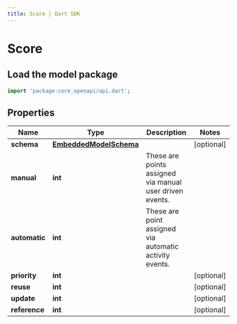```yaml
---
title: Score | Dart SDK
---
```


# Score

## Load the model package
```dart
import 'package:core_openapi/api.dart';
```

## Properties
Name | Type | Description | Notes
------------ | ------------- | ------------- | -------------
**schema** | [**EmbeddedModelSchema**](EmbeddedModelSchema) |  | [optional] 
**manual** | **int** | These are points assigned via manual user driven events. | 
**automatic** | **int** | These are point assigned via automatic activity events. | 
**priority** | **int** |  | [optional] 
**reuse** | **int** |  | [optional] 
**update** | **int** |  | [optional] 
**reference** | **int** |  | [optional] 




